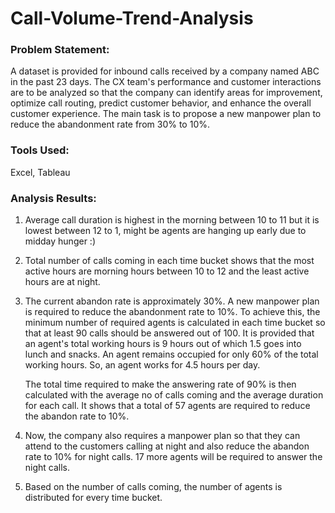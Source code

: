 # Call-Volume-Trend-Analysis

### **Problem Statement:**

A dataset is provided for inbound calls received by a company named ABC in the past 23 days. The CX team's performance and customer interactions are to be analyzed so that the company can identify areas for improvement, optimize call routing, predict customer behavior, and enhance the overall customer experience. The main task is to propose a new manpower plan to reduce the abandonment rate from 30% to 10%.


### **Tools Used:**

Excel, Tableau

### **Analysis Results:**

1. Average call duration is highest in the morning between 10 to 11 but it is lowest between 12 to 1, might be agents are hanging up early due to midday hunger :)

2. Total number of calls coming in each time bucket shows that the most active hours are morning hours between 10 to 12 and the least active hours are at night.
  
3. The current abandon rate is approximately 30%. A new manpower plan is required to reduce the abandonment rate to 10%.
    To achieve this, the minimum number of required agents is calculated in each time bucket so that at least 90 calls should be answered out of 100.
    It is provided that an agent's total working hours is 9 hours out of which 1.5 goes into lunch and snacks.
    An agent remains occupied for only 60% of the total working hours.
    So, an agent works for 4.5 hours per day.

    The total time required to make the answering rate of 90% is then calculated with the average no of calls coming and the average duration for each call.
    It shows that a total of 57 agents are required to reduce the abandon rate to 10%.

4. Now, the company also requires a manpower plan so that they can attend to the customers calling at night and also reduce the abandon rate to 10% for night calls.
   17 more agents will be required to answer the night calls.

5. Based on the number of calls coming, the number of agents is distributed for every time bucket.
   
 
